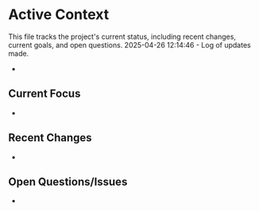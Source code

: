 # Active Context

This file tracks the project's current status, including recent changes, current goals, and open questions.
2025-04-26 12:14:46 - Log of updates made.

*

## Current Focus

*   

## Recent Changes

*   

## Open Questions/Issues

*